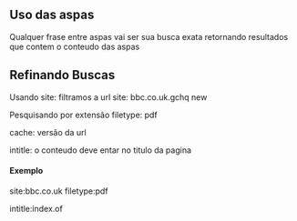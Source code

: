 ## Uso das aspas
Qualquer frase entre aspas vai ser sua busca exata retornando resultados que contem o conteudo das aspas

## Refinando Buscas
Usando site: filtramos a url
site: bbc.co.uk.gchq new

Pesquisando por extensão
filetype: pdf

cache: versão da url

intitle: o conteudo deve entar no titulo da pagina

#### Exemplo
site:bbc.co.uk filetype:pdf

intitle:index.of
